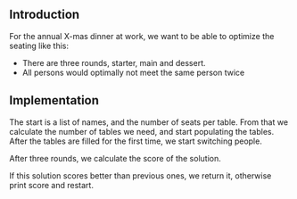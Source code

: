 Introduction
------------

For the annual X-mas dinner at work, we want to be able to optimize the seating like this:
* There are three rounds, starter, main and dessert.
* All persons would optimally not meet the same person twice

Implementation
--------------

The start is a list of names, and the number of seats per table.
From that we calculate the number of tables we need, and start populating the tables.
After the tables are filled for the first time, we start switching people.

After three rounds, we calculate the score of the solution.

If this solution scores better than previous ones, we return it, otherwise print score and restart.